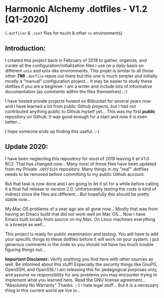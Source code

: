# Harmonic Alchemy .dotfiles - V1.2  [Q1-2020]

(`.dotfiles` & `.conf` files for `MacOS` & other `nx` environments)

## Introduction:

I created this project back in February of 2018 to gather, organize, and curate all the configuration/initialization files I use on a daily basis on different `unix` and _unix-like_ environments.  This projet is similar to all those other **_TMI_** `.dotfile` repos out there but this one is much simpler and initially mostly a "manual" configuration project... It may be easier to study these dotfiles if you are a beginner.  I am a writer and include lots of informative documentation (as comments within the files themselves) ;-)

I have hosted private projects hosted on Bitbucket for several years now and I have learned a lot from public Github projects, but I had not contributed anything public to Github myself yet...  This was my first **_public_** repository on Github.  It was good enough for a start and now it is even better...  

I hope someone ends up finding this useful. ;-)

## Update 2020:

I have been neglecting this repository for most of 2019 leaving it at V1.0 RC2.  That has changed now...  Many most of these files have been updated from my Private `.DOTFILES` repository.  Many things in my "real" .dotfiles needs to be removed before committing to my public Github account.

But that task is now done and I am going to let it sit for a while before calling it a final full release to version 2.0.  Unfortunately testing the code is kind of indirect since the files are different...  But hopefully this should be pretty stable now...

My Mac OS problems of a year ago are all gone now... Mostly that was from having an Emacs build that did not work well on Mac OS...  Now I have Emacs built locally from source on my Mac.  On Linux machines everything is a breeze as well...

This project is ready for public examination and testing.  You will have to add your specific things to these dotfiles before it will work on your system.  I put generous comments in the code so you should not have too much trouble figuring things out...

**Important Disclamer:** Verify anything you find here with other sources as well.  Be informed about this stuff!  Especially the security things like GnuPG, OpenSSH, and OpenSSL!  I am releasing this for pedagogical purposes only, and assume no responsibility for any problems you may encounter trying to implement what you learned here.  Read the GNU license agreement... "Absolutely No Warranty" Thanks. ;-)  I hate legal stuff... But it is a necessary thing in this current world we live in...
